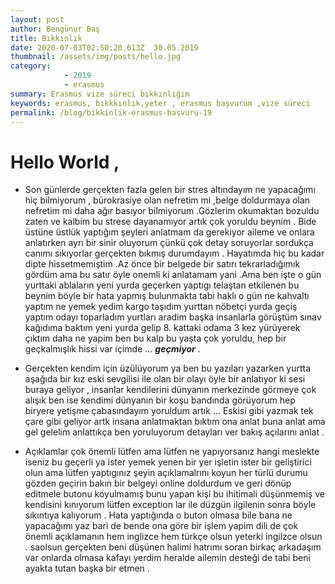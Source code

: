 ```yaml
---
layout: post
author: Bengünur Baş
title: Bıkkınlık
date: 2020-07-03T02:50:20.613Z  30.05.2019
thumbnail: /assets/img/posts/hello.jpg
category: 
            - 2019
            - erasmus
summary: Erasmus vize süreci bıkkınlığım  
keywords: erasmus, bıkkkınlık,yeter , erasmus başvurum ,vize süreci 
permalink: /blog/bikkinlik-erasmus-basvuru-19
---
```

# Hello World ,

- Son günlerde gerçekten fazla gelen bir stres altındayım ne yapacağımı hiç bilmiyorum , bürokrasiye olan nefretim mi ,belge doldurmaya olan nefretim mi daha ağır basıyor bilmiyorum .Gözlerim okumaktan bozuldu zaten ve kalbim bu strese dayanamıyor artık çok yoruldu beynim . Bide üstüne üstlük yaptığım şeyleri anlatmam da gerekiyor aileme ve onlara anlatırken ayrı bir sinir oluyorum çünkü çok detay soruyorlar sordukça canımı sıkıyorlar gerçekten bıkmış durumdayım . Hayatımda hiç bu kadar dipte hissetmemiştim .Az önce bir belgede bir satırı tekrarladığımık gördüm ama bu satır öyle onemli ki anlatamam yani .Ama ben işte o gün yurttaki ablaların yeni yurda geçerken yaptıgı telaştan etkilenen bu beynim böyle bir hata yapmış bulunmakta tabi haklı o gün ne kahvaltı yaptım ne yemek yedim kargo taşıdım yurttan nöbetçi yurda geçiş yaptım odayı toparladım yurtları aradim başka insanlarla görüştüm sınav kağıdıma baktım yeni yurda gelip 8. kattaki odama 3 kez yürüyerek çıktım daha ne yapim ben bu kalp bu yaşta çok yoruldu, hep bir geçkalmışlık hissi var içimde ... ***geçmiyor*** . 

- Gerçekten kendim için üzülüyorum ya ben bu yazıları yazarken yurtta aşağıda bir kız eski sevgilisi ile olan bir olayı öyle bir anlatıyor ki sesi buraya geliyor , insanlar kendilerini dünyanın merkezinde görmeye çok alışık ben ise kendimi dünyanın bir koşu bandında görüyorum hep biryere yetişme çabasındayım yoruldum artık ... Eskisi gibi yazmak tek çare gibi geliyor artk insana anlatmaktan bıktım ona anlat buna anlat ama gel gelelim anlattıkça ben yoruluyorum detayları ver bakış açılarını anlat .

- Açıklamlar çok önemli lütfen ama lütfen ne yapıyorsanız hangi meslekte iseniz bu geçerli ya ister yemek yenen bir yer işletin ister bir geliştirici olun ama lütfen yaptıgınız şeyin açıklamalrını koyun her türlü durumu gözden geçirin bakın bir belgeyi online doldurdum ve geri dönüp editmele butonu koyulmamış bunu yapan kişi bu ihitimali düşünmemiş ve kendisini kınıyorum lütfen exception lar ile düzgün ilgilenin sonra böyle sıkıntıya kalıyorum . Hata yaptığında o buton olmasa bile bana ne yapacağımı yaz bari de bende ona göre bir işlem yapim dili de çok önemli açıklamanın hem inglizce hem türkçe olsun yeterki ingilzce olsun .
saolsun gerçekten beni düşünen halimi hatrımı soran birkaç arkadaşım var onlarda olmasa kafayı yerdim heralde ailemin desteği de tabi beni ayakta tutan başka bir etmen . 